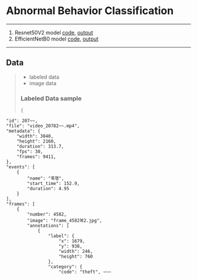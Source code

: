 # Abnormal Behavior Classification
***
1. Resnet50V2 model [code](https://github.com/yeol0129/AbnormalBehavior-Classification/blob/master/main.py), [output](https://github.com/yeol0129/AbnormalBehavior-Classification/blob/master/Resnet_output.out)
2. EfficientNetB0 model [code](https://github.com/yeol0129/AbnormalBehavior-Classification/blob/master/efficient.py), [output](https://github.com/yeol0129/AbnormalBehavior-Classification/blob/master/Efficientnet_output.out)
***
## Data
> * labeled data
> * image data
> ### Labeled Data sample
> ```
> {
    "id": 207~~,
    "file": "video_20782~~.mp4",
    "metadata": {
        "width": 3840,
        "height": 2160,
        "duration": 313.7,
        "fps": 30,
        "frames": 9411,
    },
    "events": [
        {
            "name": "폭행",
            "start_time": 152.9,
            "duration": 4.95
        }
    ],
    "frames": [
        {
            "number": 4582,
            "image": "frame_4582복2.jpg",
            "annotations": [
                {
                    "label": {
                        "x": 1679,
                        "y": 938,
                        "width": 246,
                        "height": 760
                    },
                    "category": {
                        "code": "theft", ~~~
> ```
